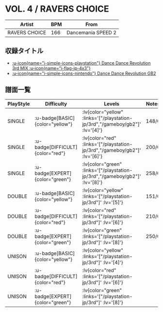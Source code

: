 # VOL. 4 / RAVERS CHOICE

|Artist|BPM|From|
|------|---|----|
|RAVERS CHOICE|166|Dancemania SPEED 2|

## 収録タイトル

- [ :u-icon{name="i-simple-icons-playstation"} Dance Dance Revolution 3rd MIX :u-icon{name="i-flag-jp-4x3"} ](/playstation-jp/3rd)
- [ :u-icon{name="i-simple-icons-nintendo"} Dance Dance Revolution GB2](/gameboy/gb2)

## 譜面一覧

|PlayStyle|Difficulty|Levels|Notes|Movie|
|---------|----------|------|-----|-----|
|SINGLE| :u-badge[BASIC]{color="yellow"} | :lv{color="yellow" :links='["/playstation-jp/3rd","/gameboy/gb2"]' :lv='[4]'} |148/0||
|SINGLE| :u-badge[DIFFICULT]{color="red"} | :lv{color="red" :links='["/playstation-jp/3rd","/gameboy/gb2"]' :lv='[6]'} |200/0||
|SINGLE| :u-badge[EXPERT]{color="green"} | :lv{color="green" :links='["/playstation-jp/3rd","/gameboy/gb2"]' :lv='[8]'} |258/0||
|DOUBLE| :u-badge[BASIC]{color="yellow"} | :lv{color="yellow" :links='["/playstation-jp/3rd"]' :lv='[5]'} |151/0||
|DOUBLE| :u-badge[DIFFICULT]{color="red"} | :lv{color="red" :links='["/playstation-jp/3rd"]' :lv='[6]'} |210/0||
|DOUBLE| :u-badge[EXPERT]{color="green"} | :lv{color="green" :links='["/playstation-jp/3rd"]' :lv='[8]'} |250/0||
|UNISON| :u-badge[BASIC]{color="yellow"} | :lv{color="yellow" :links='["/playstation-jp/3rd"]' :lv='[4]'} |||
|UNISON| :u-badge[DIFFICULT]{color="red"} | :lv{color="red" :links='["/playstation-jp/3rd"]' :lv='[6]'} |||
|UNISON| :u-badge[EXPERT]{color="green"} | :lv{color="green" :links='["/playstation-jp/3rd"]' :lv='[8]'} |||
